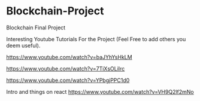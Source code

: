 # Blockchain-Project
Blockchain Final Project

Interesting Youtube Tutorials For the Project (Feel Free to add others you deem useful). 

https://www.youtube.com/watch?v=baJYhYsHkLM


https://www.youtube.com/watch?v=7TiXsOLiIrc

https://www.youtube.com/watch?v=YPbgjPPC1d0

Intro and things on react 
https://www.youtube.com/watch?v=VH9Q2lf2mNo
